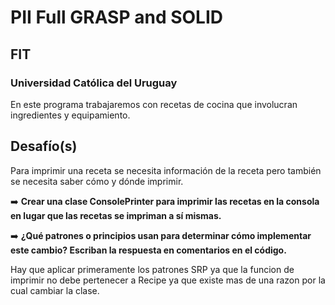 # PII Full GRASP and SOLID
## FIT
### Universidad Católica del Uruguay

En este programa trabajaremos con recetas de cocina que involucran ingredientes y equipamiento.

## Desafío(s)

Para imprimir una receta se necesita información de la receta pero también se necesita saber cómo y dónde imprimir.

➡️ **Crear una clase ConsolePrinter para imprimir las recetas en la consola en lugar que las recetas se impriman a sí mismas.**

➡️ **¿Qué patrones o principios usan para determinar cómo implementar este cambio? Escriban la respuesta en comentarios en el código.**

Hay que aplicar primeramente los patrones SRP ya que la funcion de imprimir no debe pertenecer a Recipe ya que existe mas de una razon por la cual cambiar la clase.